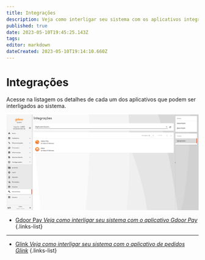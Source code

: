 ```yaml
---
title: Integrações
description: Veja como interligar seu sistema com os aplicativos integrados ao sistema
published: true
date: 2023-05-10T19:45:25.143Z
tags: 
editor: markdown
dateCreated: 2023-05-10T19:14:10.660Z
---
```


# Integrações

Acesse na listagem os detalhes de cada um dos aplicativos que podem ser interligados ao sistema.

![tela-integracoes.png](/config/ferramentas/tela-integracoes.png)

- [Gdoor Pay *Veja como interligar seu sistema com o aplicativo Gdoor Pay*](/ferramentas/integracoes/gdoorpay)
{.links-list}
-----------------------------------------------------------------------------------------------------
- [Glink *Veja como interligar seu sistema com o aplicativo de pedidos Glink*](/ferramentas/integracoes/glink)
{.links-list}

